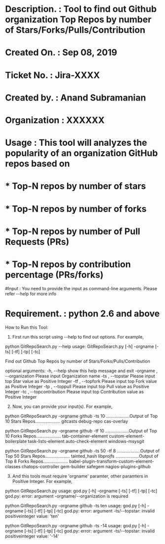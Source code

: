 # Description. : Tool to find out Github organization Top Repos by number of Stars/Forks/Pulls/Contribution
# Created On.  : Sep 08, 2019
# Ticket No.   : Jira-XXXX
# Created by.  : Anand Subramanian
# Organization : XXXXXX
# Usage        : This tool will  analyzes the popularity of an organization GitHub repos based on 
#                   * Top-N repos by number of stars
#                   * Top-N repos by number of forks
#                   * Top-N repos by number of Pull Requests (PRs)
#                   * Top-N repos by contribution percentage (PRs/forks)
#Input         : You need to provide the input as command-line arguments. Please refer --help for more info
# Requirement. : python 2.6 and above

How to Run this Tool:

1. First run this script using --help to find out options. For example,

python GitRepoSearch.py --help
usage: GitRepoSearch.py [-h] -orgname  [-ts] [-tf] [-tp] [-tc]

Find out Github Top Repos by number of Stars/Forks/Pulls/Contribution

optional arguments:
  -h, --help            show this help message and exit
  -orgname , --organization 
                        Please input Organization name
  -ts , --topstar       Please input top Star value as Positive Integer
  -tf , --topfork       Please input top Fork value as Positive Integer
  -tp , --toppull       Please input top Pull value as Positive Integer
  -tc , --topcontribution 
                        Please input top Contribution value as Positive
                        Integer

2. Now, you can provide your input(s).  For example,

python GitRepoSearch.py -orgname github -ts 10
...................Output of Top 10 Stars Repos....................
gitcasts
debug-repo
cas-overlay


python GitRepoSearch.py -orgname github -tf 10
...................Output of Top 10 Forks Repos....................
tab-container-element
custom-element-boilerplate
task-lists-element
auto-check-element
windows-msysgit

python GitRepoSearch.py -orgname github -ts 50 -tf 8
...................Output of Top 50 Stars Repos....................
tainted_hash
libprojfs
...................Output of Top 8 Forks Repos....................
babel-plugin-transform-custom-element-classes
chatops-controller
gem-builder
safegem
nagios-plugins-github

3. And this tools must require 'orgname' paramter, other paramters in Positive Integer. For example,

python GitRepoSearch.py
usage: god.py [-h] -orgname  [-ts] [-tf] [-tp] [-tc]
god.py: error: argument -orgname/--organization is required

python GitRepoSearch.py -orgname github -ts ten
usage: god.py [-h] -orgname  [-ts] [-tf] [-tp] [-tc]
god.py: error: argument -ts/--topstar: invalid positiveinteger value: 'ten'

python GitRepoSearch.py -orgname github -ts -14
usage: god.py [-h] -orgname  [-ts] [-tf] [-tp] [-tc]
god.py: error: argument -ts/--topstar: invalid positiveinteger value: '-14'
